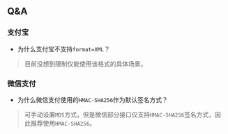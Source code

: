 ## Q&A
### 支付宝
- 为什么支付宝不支持`format=XML`？
> 目前没想到限制仅能使用该格式的具体场景。

### 微信支付
- 为什么微信支付使用的`HMAC-SHA256`作为默认签名方式？
> 可手动设置`MD5`方式，但是微信部分接口仅支持`HMAC-SHA256`签名方式，因此推荐使用`HMAC-SHA256`。